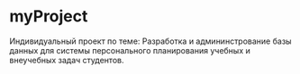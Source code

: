 # myProject
 Индивидуальный проект по теме: Разработка и админинстрование базы данных для системы персонального планирования учебных и внеучебных задач студентов.
